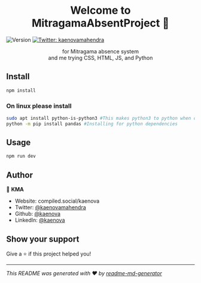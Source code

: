 <h1 align="center">Welcome to MitragamaAbsentProject 👋</h1>
<p>
  <img alt="Version" src="https://img.shields.io/badge/version-1.0.0-blue.svg?cacheSeconds=2592000" />
  <a href="https://twitter.com/kaenovamahendra" target="_blank">
    <img alt="Twitter: kaenovamahendra" src="https://img.shields.io/twitter/follow/kaenovamahendra.svg?style=social" />
  </a>
</p>

<p align="center">for Mitragama absence system <br> and me trying CSS, HTML, JS, and Python<p>

## Install

```sh
npm install
```
### On linux please install
```sh
sudo apt install python-is-python3 #This makes python3 to python when called on bash/shell
python -m pip install pandas #Installing for python dependencies
```

## Usage

```sh
npm run dev
```

## Author

👤 **KMA**

* Website: compiled.social/kaenova
* Twitter: [@kaenovamahendra](https://twitter.com/kaenovamahendra)
* Github: [@kaenova](https://github.com/kaenova)
* LinkedIn: [@kaenova](https://linkedin.com/in/kaenova)

## Show your support

Give a ⭐️ if this project helped you!

***
_This README was generated with ❤️ by [readme-md-generator](https://github.com/kefranabg/readme-md-generator)_
